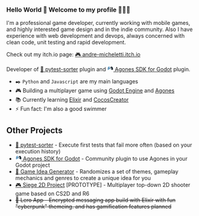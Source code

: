 ### Hello World 👋 Welcome to my profile 👨🏻‍💻

I'm a professional game developer, currently working with mobile games, and highly interested game design and in the indie community. Also I have experience with web development and devops, always concerned with clean code, unit testing and rapid development.

Check out my itch.io page: [🎮 andre-micheletti.itch.io](https://andre-micheletti.itch.io)

Developer of [🧩 pytest-sorter](https://github.com/AndreMicheletti/pytest-sorter) plugin and [<img src="https://raw.githubusercontent.com/AndreMicheletti/godot-agones-sdk/master/agones-sdk-icon.svg" width="16"> Agones SDK for Godot](https://github.com/AndreMicheletti/godot-agones-sdk) plugin.

- ✒️ `Python` and `Javascript` are my main languages
- 🎮 Building a multiplayer game using [Godot Engine](https://godotengine.org/) and [Agones](https://agones.dev/site/)
- 📚 Currently learning [Elixir](https://elixir-lang.org/) and [CocosCreator](https://www.cocos.com/en/creator)
- ⚡ Fun fact: I'm also a good swimmer 

## Other Projects

- [🧩 pytest-sorter](https://github.com/AndreMicheletti/pytest-sorter) - Execute first tests that fail more often (based on your execution history)
-  [<img src="https://raw.githubusercontent.com/AndreMicheletti/godot-agones-sdk/master/agones-sdk-icon.svg" width="16"> Agones SDK for Godot](https://github.com/AndreMicheletti/godot-agones-sdk) - Community plugin to use Agones in your Godot project
- [🎲 Game Idea Generator](https://chromewebstore.google.com/detail/game-idea-generator/aoeolgodbphjghklpaiapijnblbaoiod) - Randomizes a set of themes, gameplay mechanics and genres to create a unique idea for you
- [🎮 Siege 2D Project](https://andre-micheletti.itch.io/siege2d) [PROTOTYPE] - Multiplayer top-down 2D shooter game based on CS2D and R6
- ~~🔐 Lero App - Encrypted messaging app build with Elixir with fun "cyberpunk" themeing. and has gamification features planned~~

